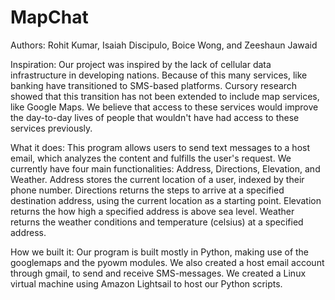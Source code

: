 # MapChat

Authors: Rohit Kumar, Isaiah Discipulo, Boice Wong, and Zeeshaun Jawaid

Inspiration:
Our project was inspired by the lack of cellular data infrastructure in developing nations. Because of this many services, 
like banking have transitioned to SMS-based platforms. Cursory research showed that this transition has not been extended to include map 
services, like Google Maps. We believe that access to these services would improve the day-to-day lives of people that wouldn't have had 
access to these services previously.

What it does:
This program allows users to send text messages to a host email, which analyzes the content and fulfills the user's request. 
We currently have four main functionalities: Address, Directions, Elevation, and Weather. Address stores the current location of a user,
indexed by their phone number. Directions returns the steps to arrive at a specified destination address, using the current location as a 
starting point. Elevation returns the how high a specified address is above sea level. Weather returns the weather conditions and 
temperature (celsius) at a specified address.

How we built it:
Our program is built mostly in Python, making use of the googlemaps and the pyowm modules. We also created a host email account through 
gmail, to send and receive SMS-messages. We created a Linux virtual machine using Amazon Lightsail to host our Python scripts.

